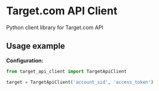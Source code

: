 Target.com API Client
============

Python client library for Target.com API

Usage example
------------

**Configuration:**
``` python
from target_api_client import TargetApiClient

target = TargetApiClient('account_sid', 'access_token')
```
